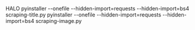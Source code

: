 HALO
pyinstaller --onefile --hidden-import=requests --hidden-import=bs4 scraping-title.py 
pyinstaller --onefile --hidden-import=requests --hidden-import=bs4 scraping-image.py 